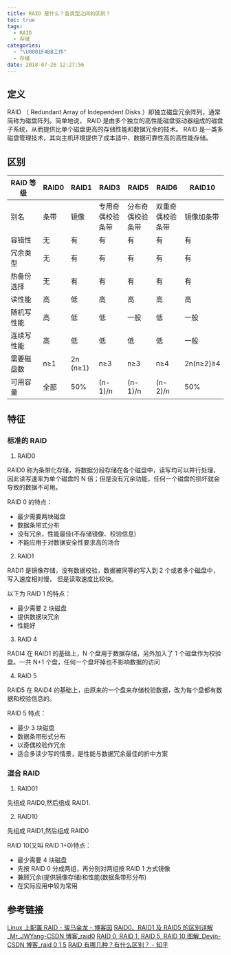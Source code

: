 ```yaml
---
title: RAID 是什么？各类型之间的区别？
toc: true
tags:
  - RAID
  - 存储
categories:
  - "\U0001F4BB工作"
  - 存储
date: 2018-07-26 12:27:56
---
```

## 定义
RAID （ Redundant Array of Independent Disks ）即独立磁盘冗余阵列，通常简称为磁盘阵列。简单地说， RAID 是由多个独立的高性能磁盘驱动器组成的磁盘子系统，从而提供比单个磁盘更高的存储性能和数据冗余的技术。 RAID 是一类多磁盘管理技术，其向主机环境提供了成本适中、数据可靠性高的高性能存储。
## 区别
| RAID 等级 | RAID0 | RAID1      | RAID3      | RAID5      | RAID6      | RAID10      |
|---------|-------|------------|------------|------------|------------|-------------|
| 别名      | 条带    | 镜像         | 专用奇偶校验条带   | 分布奇偶校验条带   | 双重奇偶校验条带   | 镜像加条带       |
| 容错性     | 无     | 有          | 有          | 有          | 有          | 有           |
| 冗余类型    | 无     | 有          | 有          | 有          | 有          | 有           |
| 热备份选择   | 无     | 有          | 有          | 有          | 有          | 有           |
| 读性能     | 高     | 低          | 高          | 高          | 高          | 高           |
| 随机写性能   | 高     | 低          | 低          | 一般         | 低          | 一般          |
| 连续写性能   | 高     | 低          | 低          | 低          | 低          | 一般          |
| 需要磁盘数   | n≥1   | 2n (n≥1) | n≥3        | n≥3        | n≥4        | 2n(n≥2)≥4 |
| 可用容量 ​  | 全部    | 50%        | (n-1)/n | (n-1)/n |(n-2)/n | 50%         |
## 特征

### 标准的 RAID

1. RAID0

RAID0 称为条带化存储，将数据分段存储在各个磁盘中，读写均可以并行处理，因此读写速率为单个磁盘的 N 倍；但是没有冗余功能，任何一个磁盘的损坏就会导致的数据不可用。

RAID 0 的特点：

- 最少需要两块磁盘
- 数据条带式分布
- 没有冗余，性能最佳(不存储镜像、校验信息)
- 不能应用于对数据安全性要求高的场合

2. RAID1

RADI1 是镜像存储，没有数据校验，数据被同等的写入到 2 个或者多个磁盘中，写入速度相对慢， 但是读取速度比较快。

以下为 RAID 1 的特点：

- 最少需要 2 块磁盘
- 提供数据块冗余
- 性能好

3. RAID 4

RADI4 在 RAID1 的基础上，N 个盘用于数据存储，另外加入了 1 个磁盘作为校验盘。一共 N+1 个盘，任何一个盘坏掉也不影响数据的访问

4. RAID 5

RAID5 在 RAID4 的基础上，由原来的一个盘来存储校验数据，改为每个盘都有数据和校验信息的。

RAID 5 特点：

- 最少 3 块磁盘
- 数据条带形式分布
- 以奇偶校验作冗余
- 适合多读少写的情景，是性能与数据冗余最佳的折中方案


### 混合 RAID

1. RAID01

先组成 RAID0,然后组成 RAID1.


2. RAID10

先组成 RAID1,然后组成 RAID0

RAID 10(又叫 RAID 1+0)特点：

- 最少需要 4 块磁盘
- 先按 RAID 0 分成两组，再分别对两组按 RAID 1 方式镜像
- 兼顾冗余(提供镜像存储)和性能(数据条带形分布)
- 在实际应用中较为常用
## 参考链接
[Linux 上配置 RAID - 骏马金龙 - 博客园](https://www.cnblogs.com/f-ck-need-u/p/7049501.html)
[RAID0、RAID1 及 RAID5 的区别详解_Mr_JWYang-CSDN 博客_raid0](https://blog.csdn.net/Mr_Yang__/article/details/85228465)
[RAID 0, RAID 1, RAID 5, RAID 10 图解_Devin-CSDN 博客_raid 0 1 5](https://blog.csdn.net/ym01213/article/details/84278542)
[RAID 有哪几种？有什么区别？ - 知乎](https://www.zhihu.com/question/20131784/answer/199454382)